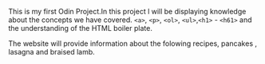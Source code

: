 This is my first Odin Project.In this project l will be displaying knowledge about the concepts we have covered.
`<a>`, `<p>`, `<ol>`, `<ul>`,`<h1>` - `<h61>` and the understanding of the HTML boiler plate.

The website will provide information about the folowing recipes, pancakes , lasagna and braised lamb.